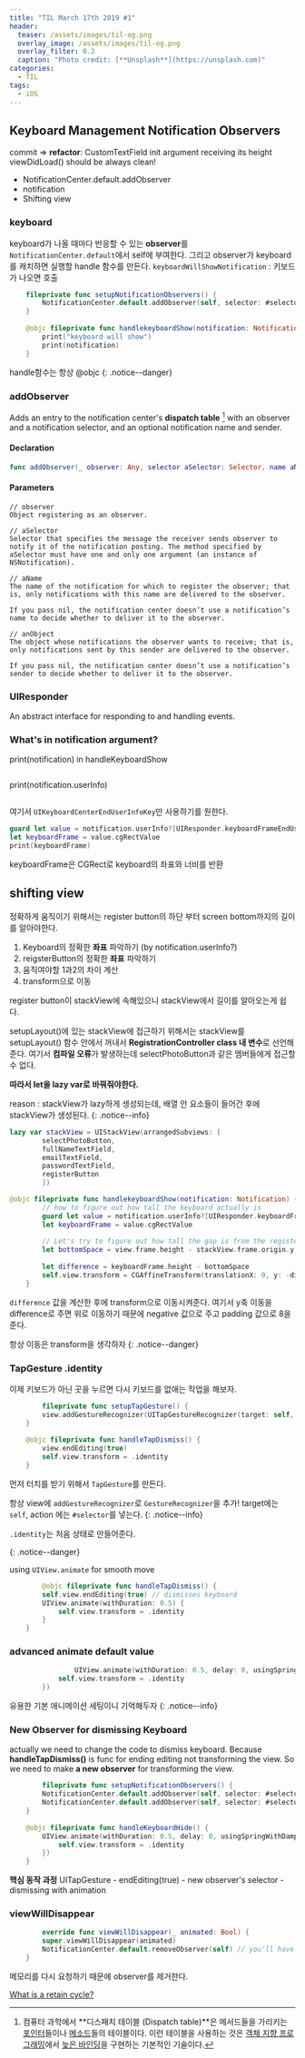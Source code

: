 ```yaml
---
title: "TIL March 17th 2019 #1"
header:
  teaser: /assets/images/til-og.png
  overlay_image: /assets/images/til-og.png
  overlay_filter: 0.2
  caption: "Photo credit: [**Unsplash**](https://unsplash.com)"
categories:
  - TIL
tags:
  - iOS
---
```




## Keyboard Management Notification Observers

commit => **refactor**: CustomTextField init argument receiving its height
viewDidLoad() should be always clean!



- NotificationCenter.default.addObserver
- notification
- Shifting view



### keyboard

keyboard가 나올 때마다 반응할 수 있는 **observer**를 `NotificationCenter.default`에서 self에 부여한다. 그리고 observer가 keyboard를 캐치하면 실행할 handle 함수를 만든다. `keyboardWillShowNotification` : 키보드가 나오면 호출

```swift
	fileprivate func setupNotificationObservers() {
        NotificationCenter.default.addObserver(self, selector: #selector(handlekeyboardShow), name: UIResponder.keyboardWillShowNotification, object: nil)
    }
    
    @objc fileprivate func handlekeyboardShow(notification: Notification) {
        print("keyboard will show")
      	print(notification)
    }
```

handle함수는 항상 @objc
{: .notice--danger}



### addObserver

Adds an entry to the notification center's **dispatch table** [^1] with an observer and a notification selector, and an optional notification name and sender.

[^1]:컴퓨터 과학에서 **디스패치 테이블 (Dispatch table)**은 메서드들을 가리키는 [포인터](https://ko.wikipedia.org/wiki/%ED%8F%AC%EC%9D%B8%ED%84%B0_(%ED%94%84%EB%A1%9C%EA%B7%B8%EB%9E%98%EB%B0%8D))들이나 [메소드](https://ko.wikipedia.org/wiki/%EB%A9%94%EC%86%8C%EB%93%9C_(%EC%BB%B4%ED%93%A8%ED%84%B0_%ED%94%84%EB%A1%9C%EA%B7%B8%EB%9E%98%EB%B0%8D))들의 테이블이다. 이런 테이블을 사용하는 것은 [객체 지향 프로그래밍](https://ko.wikipedia.org/wiki/%EA%B0%9D%EC%B2%B4_%EC%A7%80%ED%96%A5_%ED%94%84%EB%A1%9C%EA%B7%B8%EB%9E%98%EB%B0%8D)에서 [늦은 바인딩](https://ko.wikipedia.org/w/index.php?title=%EB%8A%A6%EC%9D%80_%EB%B0%94%EC%9D%B8%EB%94%A9&action=edit&redlink=1)을 구현하는 기본적인 기술이다.



#### Declaration

```swift
func addObserver(_ observer: Any, selector aSelector: Selector, name aName: NSNotification.Name?, object anObject: Any?)
```

#### Parameters

```
// observer
Object registering as an observer.

// aSelector
Selector that specifies the message the receiver sends observer to notify it of the notification posting. The method specified by aSelector must have one and only one argument (an instance of NSNotification).

// aName
The name of the notification for which to register the observer; that is, only notifications with this name are delivered to the observer.

If you pass nil, the notification center doesn’t use a notification’s name to decide whether to deliver it to the observer.

// anObject
The object whose notifications the observer wants to receive; that is, only notifications sent by this sender are delivered to the observer.

If you pass nil, the notification center doesn’t use a notification’s sender to decide whether to deliver it to the observer.
```



### UIResponder

An abstract interface for responding to and handling events. 



### What's in notification argument?

print(notification) in handleKeyboardShow

<img src="/assets/images/til-mar-17-1.png" alt="">

print(notification.userInfo)

<img src="/assets/images/til-mar-17-2.png" alt="">

여기서 `UIKeyboardCenterEndUserInfoKey`만 사용하기를 원한다.

```swift
guard let value = notification.userInfo?[UIResponder.keyboardFrameEndUserInfoKey] as? NSValue else { return }
let keyboardFrame = value.cgRectValue
print(keyboardFrame)
```

keyboardFrame은 CGRect로 keyboard의 좌표와 너비를 반환



## shifting view

정확하게 움직이기 위해서는 register button의 하단 부터 screen bottom까지의 길이를 알아야한다.

1. Keyboard의 정확한 **좌표** 파악하기 (by notification.userInfo?)
2. reigsterButton의 정확한 **좌표** 파악하기
3. 움직여야할 1과2의 차이 계산
4. transform으로 이동



 register button이 stackView에 속해있으니 stackView에서 길이를 알아오는게 쉽다.

setupLayout()에 있는 stackView에 접근하기 위해서는 stackView를 setupLayout() 함수 안에서 꺼내서 **RegistrationController class 내 변수**로 선언해준다. 여기서 **컴파일 오류**가 발생하는데 selectPhotoButton과 같은 멤버들에게 접근할 수 없다. 

**따라서 let을 lazy var로 바꿔줘야한다.**

reason : stackView가 lazy하게 생성되는데, 배열 안 요소들이 들어간 후에 stackView가 생성된다. 
{: .notice--info}

```swift
lazy var stackView = UIStackView(arrangedSubviews: [
        selectPhotoButton,
        fullNameTextField,
        emailTextField,
        passwordTextField,
        registerButton
        ])
```



```swift
@objc fileprivate func handlekeyboardShow(notification: Notification) {
        // how to figure out how tall the keyboard actually is
        guard let value = notification.userInfo?[UIResponder.keyboardFrameEndUserInfoKey] as? NSValue else { return }
        let keyboardFrame = value.cgRectValue
        
        // Let's try to figure out how tall the gap is from the register button to the bottom of the screen
        let bottomSpace = view.frame.height - stackView.frame.origin.y - stackView.frame.height
        
        let difference = keyboardFrame.height - bottomSpace
        self.view.transform = CGAffineTransform(translationX: 0, y: -difference - 8)
    }
```

`difference` 값을 계산한 후에 transform으로 이동시켜준다.
여기서 y축 이동을 difference로 주면 위로 이동하기 때문에 negative 값으로 주고 padding 값으로 8을 준다.



항상 이동은 transform을 생각하자
{: .notice--danger}



### TapGesture .identity

이제 키보드가 아닌 곳을 누르면 다시 키보드를 없애는 작업을 해보자.

```swift
		fileprivate func setupTapGesture() {
        view.addGestureRecognizer(UITapGestureRecognizer(target: self, action: #selector(handleTapDismiss)))
    }
    
    @objc fileprivate func handleTapDismiss() {
        view.endEditing(true)
      	self.view.transform = .identity
    }
```

먼저 터치를 받기 위해서 `TapGesture`를 만든다. 

항상 view에 `addGestureRecognizer`로 `GestureRecognizer`을 추가! target에는 `self`, action 에는 `#selector`를 넣는다.
{: .notice--info}

`.identity`는 처음 상태로 만들어준다.

{: .notice--danger}



using `UIView.animate` for smooth move

```swift
		@objc fileprivate func handleTapDismiss() {
        self.view.endEditing(true) // dismisses keyboard
        UIView.animate(withDuration: 0.5) {
            self.view.transform = .identity
        }
    }
```



### advanced animate default value

```swift
				UIView.animate(withDuration: 0.5, delay: 0, usingSpringWithDamping: 1, initialSpringVelocity: 1, options: .curveEaseOut, animations: {
            self.view.transform = .identity
        })
```

유용한 기본 애니메이션 세팅이니 기억해두자
{: .notice--info}



### New Observer for dismissing Keyboard

actually we need to change the code to dismiss keyboard.
Because **handleTapDismiss()** is func for ending editing not transforming the view.
So we need to make **a new observer** for transforming the view.

```swift
		fileprivate func setupNotificationObservers() {
        NotificationCenter.default.addObserver(self, selector: #selector(handlekeyboardShow), name: UIResponder.keyboardWillShowNotification, object: nil)
        NotificationCenter.default.addObserver(self, selector: #selector(handleKeyboardHide), name: UIResponder.keyboardWillHideNotification, object: nil)
    }
    
    @objc fileprivate func handleKeyboardHide() {
        UIView.animate(withDuration: 0.5, delay: 0, usingSpringWithDamping: 1, initialSpringVelocity: 1, options: .curveEaseOut, animations: {
            self.view.transform = .identity
        })
    }
```

**핵심 동작 과정**
UITapGesture - endEditing(true) - new observer's selector - dismissing with animation



### viewWillDisappear

```swift
		override func viewWillDisappear(_ animated: Bool) {
        super.viewWillDisappear(animated)
        NotificationCenter.default.removeObserver(self) // you'll have a retain cycle
    }
```

메모리를 다시 요청하기 때문에 observer를 제거한다.

[What is a retain cycle?](https://baked-corn.tistory.com/30)


